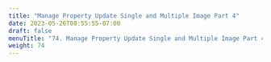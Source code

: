 ```yaml
---
title: "Manage Property Update Single and Multiple Image Part 4"
date: 2023-05-26T08:55:55-07:00
draft: false
menuTitle: "74. Manage Property Update Single and Multiple Image Part 4"
weight: 74
---
```


